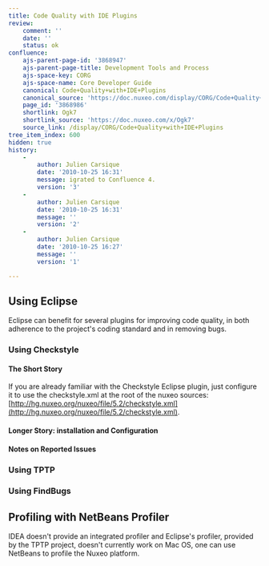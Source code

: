 ```yaml
---
title: Code Quality with IDE Plugins
review:
    comment: ''
    date: ''
    status: ok
confluence:
    ajs-parent-page-id: '3868947'
    ajs-parent-page-title: Development Tools and Process
    ajs-space-key: CORG
    ajs-space-name: Core Developer Guide
    canonical: Code+Quality+with+IDE+Plugins
    canonical_source: 'https://doc.nuxeo.com/display/CORG/Code+Quality+with+IDE+Plugins'
    page_id: '3868986'
    shortlink: Ogk7
    shortlink_source: 'https://doc.nuxeo.com/x/Ogk7'
    source_link: /display/CORG/Code+Quality+with+IDE+Plugins
tree_item_index: 600
hidden: true
history:
    -
        author: Julien Carsique
        date: '2010-10-25 16:31'
        message: igrated to Confluence 4.
        version: '3'
    -
        author: Julien Carsique
        date: '2010-10-25 16:31'
        message: ''
        version: '2'
    -
        author: Julien Carsique
        date: '2010-10-25 16:27'
        message: ''
        version: '1'

---
```

## Using Eclipse

Eclipse can benefit for several plugins for improving code quality, in both adherence to the project's coding standard and in removing bugs.

### Using Checkstyle

#### The Short Story

If you are already familiar with the Checkstyle Eclipse plugin, just configure it to use the checkstyle.xml at the root of the nuxeo sources: [http://hg.nuxeo.org/nuxeo/file/5.2/checkstyle.xml](http://hg.nuxeo.org/nuxeo/file/5.2/checkstyle.xml).

#### Longer Story: installation and Configuration

#### Notes on Reported Issues

### Using TPTP

### Using FindBugs

## Profiling with NetBeans Profiler

IDEA doesn't provide an integrated profiler and Eclipse's profiler, provided by the TPTP project, doesn't currently work on Mac OS, one can use NetBeans to profile the Nuxeo platform.
